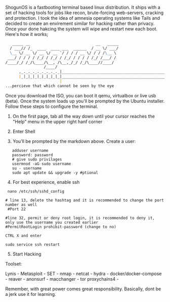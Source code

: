 ShogunOS is a fastbooting terminal based linux distribution. It ships with a set of hacking tools for jobs like recon, brute-forcing
web-servers, cracking and protection. I took the idea of amnesia operating systems like Tails and decided to create an envirement similar for 
hacking rather than privacy. Once your done hakcing the system will wipe and restart new each boot. Here's how it works;


```markdown
   _____ __                             __   _____
  / ___// /_  ____  ____ ___  ______  / __ \/ ___/
  \__ \/ __ \/ __ \/ __ `/ / / / __ \/ / / /\__ \ 
 ___/ / / / / /_/ / /_/ / /_/ / / / / /_/ /___/ / 
/____/_/ /_/\____/\__, /\__,_/_/ /_/\____//____/  
                 /____/                           
      ,_._._._._._._._._|__________________________________________________________ 
      |_|_|_|_|_|_|_|_|_|_________________________________________________________/ 
                        |                                                           
...percieve that which cannot be seen by the eye

```

Once you download the ISO, you can boot it qemu, virtualbox or live usb (beta). Once the system loads up you'll be prompted 
by the Ubuntu installer. Follow these steps to configure the terminal. 

1. On the first page, tab all the way down until your cursor reaches the "Help" menu in the upper right hanf corner

2. Enter Shell

3. You'll be prompted by the markdown above. Create a user:

```
   adduser username
   password: password
   # give sudo privilages
   usermnod -aG sudo username
   su - username
   sudo apt update && upgrade -y #ptional

```
4. For best experience, enable ssh

```
 nano /etc/ssh/sshd_config
```

```
# line 13, delete the hashtag and it is recommended to change the port number as well
 #Port 22
 
#line 32, permit or deny root login, it is recommended to deny it, only use the username you created earlier
#PermitRootLogin prohibit-password (change to no)

CTRL X and enter

sudo service ssh restart
```
5. Start Hacking

   
Toolset:

Lynis -
Metasploit -
SET - 
nmap -
netcat -
hydra -
docker/docker-compose - 
reaver - 
anonsurf - 
macchanger - 
tor
proxychains4 - 

Remember, with great power comes great responsibility. Basically, dont be a jerk  use it for learning. 

